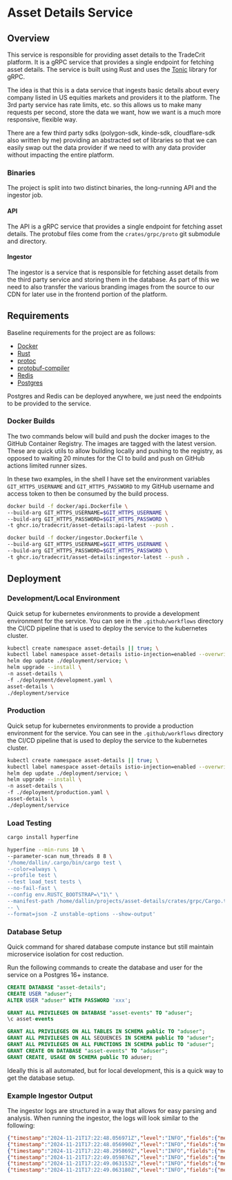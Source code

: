 # Asset Details Service

## Overview

This service is responsible for providing asset details to the TradeCrit platform. It is a gRPC service that provides a single endpoint for fetching asset details. The service is built using Rust and uses the [Tonic](https://github.com/hyperium/tonic) library for gRPC.

The idea is that this is a data service that ingests basic details about every company listed in US equities markets
and providers it to the platform. The 3rd party service has rate limits, etc. so this allows us to make
many requests per second, store the data we want, how we want is a much more responsive, flexible way.

There are a few third party sdks (polygon-sdk, kinde-sdk, cloudflare-sdk also written by me) providing an abstracted set of libraries so that we can easily swap out the data provider if we need to with any data provider without impacting the entire platform.

### Binaries
The project is split into two distinct binaries, the long-running API and the ingestor job.

#### API
The API is a gRPC service that provides a single endpoint for fetching asset details. The protobuf files come from the
`crates/grpc/proto` git submodule and directory.

#### Ingestor
The ingestor is a service that is responsible for fetching asset details from the third party service and storing them in the database.
As part of this we need to also transfer the various branding images from the source to our CDN for later use
in the frontend portion of the platform.

## Requirements

Baseline requirements for the project are as follows:

- [Docker](https://docs.docker.com/get-docker/)
- [Rust](https://www.rust-lang.org/tools/install)
- [protoc](https://grpc.io/docs/protoc-installation/)
- [protobuf-compiler](https://grpc.io/docs/protoc-installation/)
- [Redis](https://redis.io/download)
- [Postgres](https://www.postgresql.org/download/)

Postgres and Redis can be deployed anywhere, we just need the endpoints to be provided to the service.

### Docker Builds

The two commands below will build and push the docker images to the GitHub Container Registry. The images are tagged with the latest version.
These are quick utils to allow building locally and pushing to the registry, as opposed to waiting 20 minutes for the CI to build and push on GitHub actions limited runner sizes.

In these two examples, in the shell I have set the environment variables `GIT_HTTPS_USERNAME` and `GIT_HTTPS_PASSWORD` to my GitHub username and access token to then be consumed by the build process.

```bash
docker build -f docker/api.Dockerfile \
--build-arg GIT_HTTPS_USERNAME=$GIT_HTTPS_USERNAME \
--build-arg GIT_HTTPS_PASSWORD=$GIT_HTTPS_PASSWORD \
-t ghcr.io/tradecrit/asset-details:api-latest --push .

docker build -f docker/ingestor.Dockerfile \
--build-arg GIT_HTTPS_USERNAME=$GIT_HTTPS_USERNAME \
--build-arg GIT_HTTPS_PASSWORD=$GIT_HTTPS_PASSWORD \
-t ghcr.io/tradecrit/asset-details:ingestor-latest --push .
```

## Deployment

### Development/Local Environment

Quick setup for kubernetes environments to provide a development environment for the service. You can see in the `.github/workflows` directory the CI/CD pipeline that is used to deploy the service to the kubernetes cluster.

```bash
kubectl create namespace asset-details || true; \
kubectl label namespace asset-details istio-injection=enabled --overwrite; \
helm dep update ./deployment/service; \
helm upgrade --install \
-n asset-details \
-f ./deployment/development.yaml \
asset-details \
./deployment/service
```

### Production

Quick setup for kubernetes environments to provide a production environment for the service. You can see in the `.github/workflows` directory the CI/CD pipeline that is used to deploy the service to the kubernetes cluster.

```bash
kubectl create namespace asset-details || true; \
kubectl label namespace asset-details istio-injection=enabled --overwrite; \
helm dep update ./deployment/service; \
helm upgrade --install \
-n asset-details \
-f ./deployment/production.yaml \
asset-details \
./deployment/service
```

### Load Testing

```bash
cargo install hyperfine
```

```bash
hyperfine --min-runs 10 \
--parameter-scan num_threads 8 8 \
'/home/dallin/.cargo/bin/cargo test \
--color=always \
--profile test \
--test load_test tests \
--no-fail-fast \
--config env.RUSTC_BOOTSTRAP=\"1\" \
--manifest-path /home/dallin/projects/asset-details/crates/grpc/Cargo.toml \
-- \
--format=json -Z unstable-options --show-output'
```


### Database Setup 

Quick command for shared database compute instance but still maintain microservice isolation for cost reduction.

Run the following commands to create the database and user for the service on a Postgres 16+ instance.

```sql
CREATE DATABASE "asset-details";
CREATE USER "aduser";
ALTER USER "aduser" WITH PASSWORD 'xxx';

GRANT ALL PRIVILEGES ON DATABASE "asset-events" TO "aduser";
\c asset-events

GRANT ALL PRIVILEGES ON ALL TABLES IN SCHEMA public TO "aduser";
GRANT ALL PRIVILEGES ON ALL SEQUENCES IN SCHEMA public TO "aduser";
GRANT ALL PRIVILEGES ON ALL FUNCTIONS IN SCHEMA public TO "aduser";
GRANT CREATE ON DATABASE "asset-events" TO "aduser";
GRANT CREATE, USAGE ON SCHEMA public TO aduser;
```

Ideally this is all automated, but for local development, this is a quick way to get the database setup.

### Example Ingestor Output

The ingestor logs are structured in a way that allows for easy parsing and analysis. When running the ingestor, the logs will look similar to the following:

```json lines
{"timestamp":"2024-11-21T17:22:48.056971Z","level":"INFO","fields":{"message":"Successfully inserted company details for WY"},"target":"ingestor","filename":"bins/ingestor/src/main.rs","line_number":84}
{"timestamp":"2024-11-21T17:22:48.056990Z","level":"INFO","fields":{"message":"Stock: CLNE - Clean Energy Fuels Corp. (8.41%)"},"target":"ingestor","filename":"bins/ingestor/src/main.rs","line_number":35}
{"timestamp":"2024-11-21T17:22:48.295869Z","level":"INFO","fields":{"message":"Processing branding images for CLNE"},"target":"ingestor::images","filename":"bins/ingestor/src/images.rs","line_number":122}
{"timestamp":"2024-11-21T17:22:49.059876Z","level":"INFO","fields":{"message":"Successfully processed branding images for CLNE"},"target":"ingestor","filename":"bins/ingestor/src/main.rs","line_number":67}
{"timestamp":"2024-11-21T17:22:49.063153Z","level":"INFO","fields":{"message":"Successfully inserted company details for CLNE"},"target":"ingestor","filename":"bins/ingestor/src/main.rs","line_number":84}
{"timestamp":"2024-11-21T17:22:49.063180Z","level":"INFO","fields":{"message":"Stock: CCEC - Capital Clean Energy Carriers Corp. Common Share (8.43%)"},"target":"ingestor","filename":"bins/ingestor/src/main.rs","line_number":35}

```
